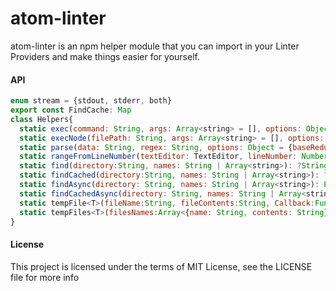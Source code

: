 atom-linter
===========

atom-linter is an npm helper module that you can import in your Linter Providers
and make things easier for yourself.

#### API

```js
enum stream = {stdout, stderr, both}
export const FindCache: Map
class Helpers{
  static exec(command: String, args: Array<string> = [], options: Object = {stream: 'stdout', timeout: 10000 | Infinity})
  static execNode(filePath: String, args: Array<string> = [], options: Object = {stream: 'stdout', timeout: 10000 | Infinity})
  static parse(data: String, regex: String, options: Object = {baseReduction: 1, flags: ""})
  static rangeFromLineNumber(textEditor: TextEditor, lineNumber: Number, colStart: Number = <firstColumn>):Array
  static find(directory:String, names: String | Array<string>): ?String
  static findCached(directory:String, names: String | Array<string>): ?String
  static findAsync(directory: String, names: String | Array<string>): Promise<?String>
  static findCachedAsync(directory: String, names: String | Array<string>): Promise<?String>
  static tempFile<T>(fileName:String, fileContents:String, Callback:Function<T>):Promise<T>
  static tempFiles<T>(filesNames:Array<{name: String, contents: String}>, callback:Function<T>):Promise<T>
}
```

#### License

This project is licensed under the terms of MIT License, see the LICENSE file for more info
